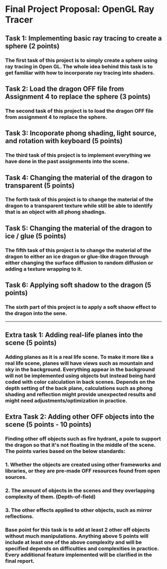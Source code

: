# Final Project Proposal: OpenGL Ray Tracer

## Task 1: Implementing basic ray tracing to create a sphere (2 points)
### The first task of this project is to simply create a sphere using ray tracing in Open GL. The whole idea behind this task is to get familiar with how to incorporate ray tracing into shaders.

## Task 2: Load the dragon OFF file from Assignment 4 to replace the sphere (3 points)
### The second task of this project is to load the dragon OFF file from assignment 4 to replace the sphere.

## Task 3: Incoporate phong shading, light source, and rotation with keyboard (5 points)
### The third task of this project is to implement everything we have done in the past assignments into the scene.

## Task 4: Changing the material of the dragon to transparent (5 points)
### The forth task of this project is to change the material of the dragon to a transparent texture while still be able to identify that is an object with all phong shadings.

## Task 5: Changing the material of the dragon to ice / glue (5 points)
### The fifth task of this project is to change the material of the dragon to either an ice dragon or glue-like dragon through either changing the surface diffusion to random diffusion or adding a texture wrapping to it.

## Task 6: Applying soft shadow to the dragon (5 points) 
### The sixth part of this project is to apply a soft shaow effect to the dragon into the sene.

----

## Extra task 1: Adding real-life planes into the scene (5 points)
### Adding planes as it is a real life scene. To make it more like a real life scene, planes will have views such as mountain and sky in the background. Everything appear in the background will not be implemented using objects but instead being hard coded with color calculation in back scenes. Depends on the depth setting of the back plane, calculations such as phong shading and reflection might provide unexpected results and might need adjustments/optimization in practice.

## Extra Task 2: Adding other OFF objects into the scene (5 points - 10 points)
### Finding other off objects such as fire hydrant, a pole to support the dragon so that it's not floating in the middle of the scene. The points varies based on the below standards:
### 1. Whether the objects are created using other frameworks and libraries, or they are pre-made OFF resources found from open sources.
### 2. The amount of objects in the scenes and they overlapping complexity of them. (Depth-of-field)
### 3. The other effects applied to other objects, such as mirror reflections.
### Base point for this task is to add at least 2 other off objects without much manipulations. Anything above 5 points will include at least one of the above complexity and will be specified depends on difficulties and complexities in practice. Every additional feature implemented will be clarified in the final report.

